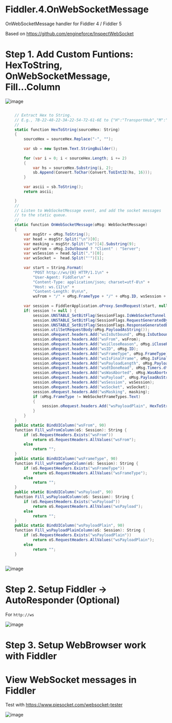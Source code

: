 # Fiddler.4.OnWebSocketMessage
OnWebSocketMessage handler for Fiddler 4 / Fiddler 5

Based on https://github.com/engineforce/InspectWebSocket

# Step 1. Add Custom Funtions: HexToString, OnWebSocketMessage, Fill...Column

![image](https://user-images.githubusercontent.com/7660287/143252893-61ea0ac7-3a1b-44be-87b9-3bbaf77ed582.png)

```c#

	// Extract Hex to String.
	// E.g., 7B-22-48-22-3A-22-54-72-61-6E to {"H":"TransportHub","M":"
	//
	static function HexToString(sourceHex: String)
	{
		sourceHex = sourceHex.Replace("-", "");
    
		var sb = new System.Text.StringBuilder();
    
		for (var i = 0; i < sourceHex.Length; i += 2)
		{
			var hs = sourceHex.Substring(i, 2);
			sb.Append(Convert.ToChar(Convert.ToUInt32(hs, 16)));
		}
    
		var ascii = sb.ToString();
		return ascii;

	}
    //
    // Listen to WebSocketMessage event, and add the socket messages
    // to the static queue.
    //
	static function OnWebSocketMessage(oMsg: WebSocketMessage)
	{
		var msgStr = oMsg.ToString();
		var head = msgStr.Split("\n")[0];
		var masking = msgStr.Split("\n")[4].Substring(9);
		var wsFrom = oMsg.IsOutbound ? "Client" : "Server";
		var wsSession = head.Split(".")[0];
		var wsSocket =  head.Split("'")[1];
		
		var start = String.Format(
			"POST http://ws/{0} HTTP/1.1\n" +
			"User-Agent: Fiddler\n" +
			"Content-Type: application/json; charset=utf-8\n" +
			"Host: ws.{1}\n" + 
			"Content-Length: 0\n\n",
			wsFrom + "/" + oMsg.FrameType + "/" + oMsg.ID, wsSession + "." + wsSocket.Split("#")[1]);
		
		var session = FiddlerApplication.oProxy.SendRequest(start, null);
		if( session != null ) {
			session.UNSTABLE_SetBitFlag(SessionFlags.IsWebSocketTunnel, true);
			session.UNSTABLE_SetBitFlag(SessionFlags.RequestGeneratedByFiddler, true);
			session.UNSTABLE_SetBitFlag(SessionFlags.ResponseGeneratedByFiddler, true);
			session.utilSetRequestBody(oMsg.PayloadAsString());
			session.oRequest.headers.Add("wsIsOutbound", oMsg.IsOutbound);
			session.oRequest.headers.Add("wsFrom", wsFrom);
			session.oRequest.headers.Add("wsiCloseReason", oMsg.iCloseReason);
			session.oRequest.headers.Add("wsID", oMsg.ID);
			session.oRequest.headers.Add("wsFrameType", oMsg.FrameType);
			session.oRequest.headers.Add("wsIsFinalFrame", oMsg.IsFinalFrame);
			session.oRequest.headers.Add("wsPayloadLength", oMsg.PayloadLength);
			session.oRequest.headers.Add("wsdtDoneRead", oMsg.Timers.dtDoneRead.ToString("hh:mm:ss.fff"));
			session.oRequest.headers.Add("wsWasAborted", oMsg.WasAborted);
			session.oRequest.headers.Add("wsPayload", oMsg.PayloadAsString());
			session.oRequest.headers.Add("wsSession", wsSession);
			session.oRequest.headers.Add("wsSocket", wsSocket);
			session.oRequest.headers.Add("wsMasking", masking);
			if (oMsg.FrameType != WebSocketFrameTypes.Text)
			{
				session.oRequest.headers.Add("wsPayloadPlain", HexToString(oMsg.PayloadAsString()));
			}	
		}        
	}
	public static BindUIColumn("wsFrom", 90)
	function Fill_wsFromColumn(oS: Session): String {
		if (oS.RequestHeaders.Exists("wsFrom"))
			return oS.RequestHeaders.AllValues("wsFrom");
		else
			return "";
	}
	public static BindUIColumn("wsFrameType", 90)
	function Fill_wsFrameTypeColumn(oS: Session): String {
		if (oS.RequestHeaders.Exists("wsFrameType"))
			return oS.RequestHeaders.AllValues("wsFrameType");
		else
			return "";
	}
	public static BindUIColumn("wsPayload", 90)
	function Fill_wsPayloadColumn(oS: Session): String {
		if (oS.RequestHeaders.Exists("wsPayload"))
			return oS.RequestHeaders.AllValues("wsPayload");
		else
			return "";
	}
	public static BindUIColumn("wsPayloadPlain", 90)
	function Fill_wsPayloadPlainColumn(oS: Session): String {
		if (oS.RequestHeaders.Exists("wsPayloadPlain"))
			return oS.RequestHeaders.AllValues("wsPayloadPlain");
		else
			return "";
	}
	
 ```
 
 ![image](https://user-images.githubusercontent.com/7660287/143253164-7f0e674a-7237-4279-99d5-680a1dbca72c.png)


 # Step 2. Setup Fiddler -> AutoResponder (Optional)
 
 For `http://ws`
 
 ![image](https://user-images.githubusercontent.com/7660287/143252732-0062cac7-b073-441e-97d5-5002c748da05.png)

# Step 3. Setup WebBrowser work with Fiddler

# View WebSocket messages in Fiddler

Test with https://www.piesocket.com/websocket-tester

![image](https://user-images.githubusercontent.com/7660287/143254113-c9b17884-f97a-4852-8254-884c270384b1.png)
